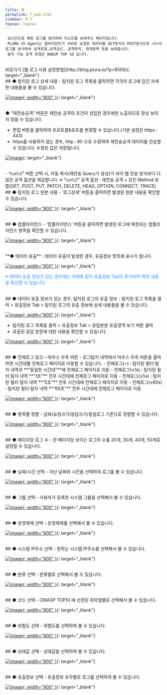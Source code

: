 ```yaml
---
title: 웹
permalink: f_web.html
sidebar: M_C
topnav: topnav
---
```


     실시간으로 해킹 로그를 탐지하여 리스트를 보여주는 페이지입니다.
     PLURA V5 Agent는 클라이언트가 서버로 요청한 데이터를 GET방식과 POST방식으로 나누어 로그를 분석하여 공격유형,공격코드, 공격목적, 취약항목 등을 보여줍니다.
     탐지 가능 공격 유형은 OWASP TOP 10 입니다. 

<br />
바로가기  [웹 로그 사용 설정방법](http://blog.plura.io/?p=8556){: target="_blank"}

<br />
## ◆ 탐지된 로그 상세 내용
- 탐지된 로그 목록을 클릭하면 각각의 로그에 담긴 자세한 내용들을 볼 수 있습니다.

[![image](/docs/images/Manual/common/filter/web/1.png){: width="800" }](/docs/images/Manual/common/filter/web/1.png){: target="_blank"}

<br />
◆ “재전송공격” 버튼은 재전송 공격의 조건이 성립한 경우에만 노출되므로 항상 보이지 않을 수 있습니다.

- 편집 버튼을 클릭하여 프로토콜&포트를 변경할 수 있습니다.(기본 설정은 https : 443)
- https를 사용하지 않는 경우, http : 80 으로 수정하여 재전송공격 데이터를 전송할 수 있습니다. 수정된 값은 저장됩니다.

[![image](/docs/images/Manual/common/filter/web/2.png)](/docs/images/Manual/common/filter/web/2.png){: target="_blank"}

<br />
- “curl://” 버튼 선택 시, 자동 복사(재전송 Query가 생성)가 되어 웹 전송 방식보다 더 많은 공격 옵션을 제공합니다.
※ “curl://” 공격 옵션 : 재전송 공격 + 모든 Method 포함(GET, POST, PUT, PATCH, DELETE, HEAD, OPTION, CONNECT, TRACE)

<br />
## ◆ 탐지된 로그 원본 내용
- ‘로그상세’ 버튼을 클릭하면 발생된 원본 내용을 확인할 수 있습니다.

[![image](/docs/images/Manual/common/filter/web/3.png){: width="800" }](/docs/images/Manual/common/filter/web/3.png){: target="_blank"}

<br />
## ◆ 컴플라이언스
- ‘컴플라이언스’ 버튼을 클릭하면 발생된 로그에 매칭되는 컴플라이언스 항목을 확인할 수 있습니다.

[![image](/docs/images/Manual/common/filter/web/4.png){: width="800" }](/docs/images/Manual/common/filter/web/4.png){: target="_blank"}


<br />
**◆ 데이터 유출** : 데이터 유출이 발생한 경우, 유출정보 항목에 표시가 됩니다.

[![image](/docs/images/Manual/common/filter/web/5.png){: width="800" }](/docs/images/Manual/common/filter/web/5.png){: target="_blank"}

<font color='dodgerblue'> ※ 데이터 유출 정보가 있는 경우에는 아래와 같이 유출정보 Tab이 추가되어 해당 내용을 확인할 수 있습니다. </font>

<br />
## ◆ 데이터 유출 정보가 있는 경우, 탐지된 로그의 유출 정보
- 탐지된 로그 목록을 클릭 > 유출정보 Tab > 탐지된 로그의 유출 정보에 상세 내용들을 볼 수 있습니다.

[![image](/docs/images/Manual/common/filter/web/6.png){: width="800" }](/docs/images/Manual/common/filter/web/6.png){: target="_blank"}

- 탐지된 로그 목록을 클릭 > 유출정보 Tab > 응답본문 유출영역 보기 버튼 클릭
- 유출된 응답 본문에 대한 내용을 확인할 수 있습니다.

[![image](/docs/images/Manual/common/filter/web/7.png){: width="800" }](/docs/images/Manual/common/filter/web/7.png){: target="_blank"}

<br />
## ◆ 전체로그 링크 – 마우스 우측 버튼
- 로그탐지 내역에서 마우스 우측 버튼을 클릭하면 시간대별 전체로그 페이지로 이동할 수 있습니다.
- 전체로그(=) : 탐지된 필터 탐지 내역과 **“동일한 시간대”**에 전체로그 페이지로 이동
- 전체로그(±1s) : 탐지된 필터 탐지 내역 **“1초”** 전후 시간대에 전체로그 페이지로 이동
- 전체로그(±5s) : 탐지된 필터 탐지 내역 **“5초”** 전후 시간대에 전체로그 페이지로 이동
- 전체로그(±60s) : 탐지된 필터 탐지 내역 **“60초”** 전후 시간대에 전체로그 페이지로 이동

[![image](/docs/images/Manual/common/filter/web/8.png){: width="800" }](/docs/images/Manual/common/filter/web/8.png){: target="_blank"}

<br />
## ◆ 항목별 정렬
- 날짜/요청크기/응답크기/동일로그 기준으로 정렬할 수 있습니다.

[![image](/docs/images/Manual/common/filter/web/9.png){: width="800" }](/docs/images/Manual/common/filter/web/9.png){: target="_blank"}
 
<br />
## ◆ 페이지당 로그 수
- 한 페이지당 보이는 로그의 수를 20개, 30개, 40개, 50개로 설정할 수 있습니다.

[![image](/docs/images/Manual/common/filter/web/10.png){: width="800" }](/docs/images/Manual/common/filter/web/10.png){: target="_blank"}

<br />
## ◆ 날짜/시간 선택
- 지난 날짜와 시간을 선택하여 로그를 볼 수 있습니다.

 [![image](/docs/images/Manual/common/filter/web/11.png){: width="800" }](/docs/images/Manual/common/filter/web/11.png){: target="_blank"}

<br />
## ◆ 그룹 선택
- 사용자가 등록한 시스템 그룹을 선택해서 볼 수 있습니다.

[![image](/docs/images/Manual/common/filter/web/12.png){: width="800" }](/docs/images/Manual/common/filter/web/12.png){: target="_blank"}

 <br />
## ◆ 운영체제 선택
- 운영체제를 선택해서 볼 수 있습니다.

[![image](/docs/images/Manual/common/filter/web/13.png){: width="800" }](/docs/images/Manual/common/filter/web/13.png){: target="_blank"}

<br />
## ◆ 시스템 IP주소 선택
- 원하는 시스템 IP주소를 선택해서 볼 수 있습니다.

[![image](/docs/images/Manual/common/filter/web/14.png){: width="800" }](/docs/images/Manual/common/filter/web/14.png){: target="_blank"}
 
<br />
## ◆ 분류 선택
- 분류별로 선택해서 볼 수 있습니다.

[![image](/docs/images/Manual/common/filter/web/15.png){: width="800" }](/docs/images/Manual/common/filter/web/15.png){: target="_blank"}
 
<br />
## ◆ 코드 선택
- OWASP TOP10 에 선정된  취약점별로 선택해서 볼 수 있습니다.

[![image](/docs/images/Manual/common/filter/web/16.png){: width="800" }](/docs/images/Manual/common/filter/web/16.png){: target="_blank"}
 
<br />
## ◆ 위험도 선택
- 위험도를 선택하여 볼 수 있습니다.

[![image](/docs/images/Manual/common/filter/web/17.png){: width="800" }](/docs/images/Manual/common/filter/web/17.png){: target="_blank"}
 
<br />
## ◆ 상태값 선택
- 상태값을 선택하여 볼 수 있습니다.


 [![image](/docs/images/Manual/common/filter/web/18.png){: width="800" }](/docs/images/Manual/common/filter/web/18.png){: target="_blank"}

<br />
## ◆ 유출정보 선택
- 유출정보 유무별로 로그를 선택하여 볼 수 있습니다.

[![image](/docs/images/Manual/common/filter/web/19.png){: width="800" }](/docs/images/Manual/common/filter/web/19.png){: target="_blank"}
 